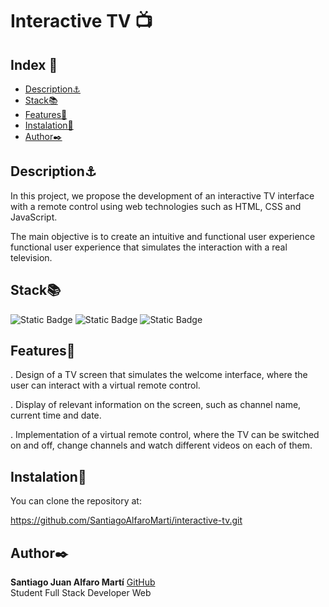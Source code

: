 
# Interactive TV 📺


## Index 📂

- <a href= "#description">Description⚓</a>
- <a href= "#stack">Stack📚</a>
- <a href= "#features">Features👾</a>
- <a href= "#instalation">Instalation💾</a>
- <a href= "#author">Author✒️</a>

## Description⚓

In this project, we propose the development of an interactive TV interface with a remote control using web technologies such as HTML, CSS and JavaScript.

The main objective is to create an intuitive and functional user experience
functional user experience that simulates the interaction with a real television.

## Stack📚

![Static Badge](https://img.shields.io/badge/HTML5-orange?style=flat-square) 
![Static Badge](https://img.shields.io/badge/CSS3-blue?style=flat-square)
![Static Badge](https://img.shields.io/badge/JavaScript-yellowstyle=flat-square)

## Features👾

. Design of a TV screen that simulates the welcome interface, where the user can interact with a virtual remote control.

. Display of relevant information on the screen, such as channel name, current time and date.

. Implementation of a virtual remote control, where the TV can be switched on and off, change channels and watch different videos on each of them.

## Instalation💾

You can clone the repository at:

https://github.com/SantiagoAlfaroMarti/interactive-tv.git

## Author✒️

**Santiago Juan Alfaro Martí** [GitHub](https://github.com/SantiagoAlfaroMarti)
<br>
Student Full Stack Developer Web
     